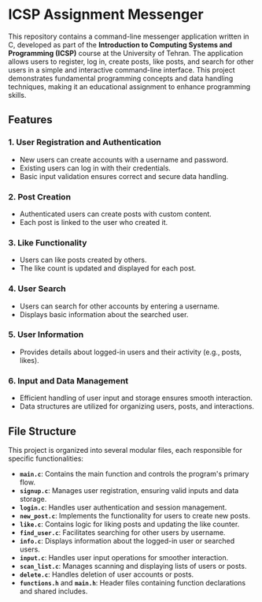 # ICSP Assignment Messenger

This repository contains a command-line messenger application written in C, developed as part of the **Introduction to Computing Systems and Programming (ICSP)** course at the University of Tehran. The application allows users to register, log in, create posts, like posts, and search for other users in a simple and interactive command-line interface. This project demonstrates fundamental programming concepts and data handling techniques, making it an educational assignment to enhance programming skills.

## Features

### 1. User Registration and Authentication
- New users can create accounts with a username and password.
- Existing users can log in with their credentials.
- Basic input validation ensures correct and secure data handling.

### 2. Post Creation
- Authenticated users can create posts with custom content.
- Each post is linked to the user who created it.

### 3. Like Functionality
- Users can like posts created by others.
- The like count is updated and displayed for each post.

### 4. User Search
- Users can search for other accounts by entering a username.
- Displays basic information about the searched user.

### 5. User Information
- Provides details about logged-in users and their activity (e.g., posts, likes).

### 6. Input and Data Management
- Efficient handling of user input and storage ensures smooth interaction.
- Data structures are utilized for organizing users, posts, and interactions.

## File Structure

This project is organized into several modular files, each responsible for specific functionalities:

- **`main.c`**: Contains the main function and controls the program's primary flow.
- **`signup.c`**: Manages user registration, ensuring valid inputs and data storage.
- **`login.c`**: Handles user authentication and session management.
- **`new_post.c`**: Implements the functionality for users to create new posts.
- **`like.c`**: Contains logic for liking posts and updating the like counter.
- **`find_user.c`**: Facilitates searching for other users by username.
- **`info.c`**: Displays information about the logged-in user or searched users.
- **`input.c`**: Handles user input operations for smoother interaction.
- **`scan_list.c`**: Manages scanning and displaying lists of users or posts.
- **`delete.c`**: Handles deletion of user accounts or posts.
- **`functions.h`** and **`main.h`**: Header files containing function declarations and shared includes.
